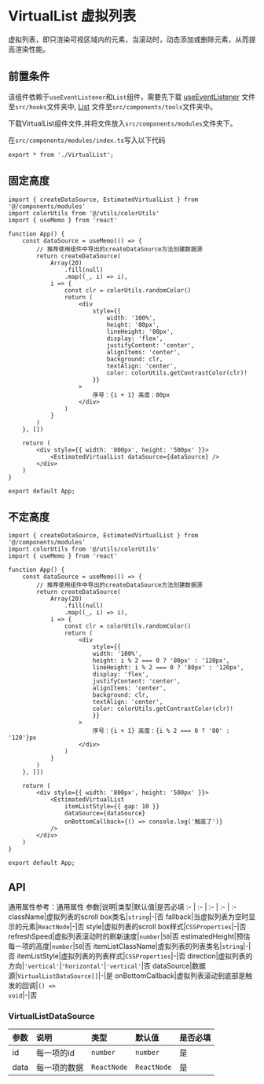 # VirtualList 虚拟列表
虚拟列表，即只渲染可视区域内的元素，当滚动时，动态添加或删除元素，从而提高渲染性能。

## 前置条件
该组件依赖于`useEventListener`和`List`组件，需要先下载 <a href='/ono-document/hooks/useEventListener'>useEventListener</a> 文件至`src/hooks`文件夹中,  <a href='/ono-document/comps/tools/list'>List</a> 文件至`src/components/tools`文件夹中。

下载VirtualList组件文件,并将文件放入`src/components/modules`文件夹下。

在`src/components/modules/index.ts`写入以下代码
```tsx
export * from './VirtualList';
```

## 固定高度
```tsx
import { createDataSource, EstimatedVirtualList } from '@/components/modules'
import colorUtils from '@/utils/colorUtils'
import { useMemo } from 'react'

function App() {
    const dataSource = useMemo(() => {
        // 推荐使用组件中导出的createDataSource方法创建数据源
        return createDataSource(
            Array(20)
                .fill(null)
                .map((_, i) => i),
            i => {
                const clr = colorUtils.randomColor()
                return (
                    <div
                        style={{
                            width: '100%',
                            height: '80px',
                            lineHeight: '80px',
                            display: 'flex',
                            justifyContent: 'center',
                            alignItems: 'center',
                            background: clr,
                            textAlign: 'center',
                            color: colorUtils.getContrastColor(clr)!
                        }}
                    >
                        序号：{i + 1} 高度：80px
                    </div>
                )
            }
        )
    }, [])
    
    return (
        <div style={{ width: '800px', height: '500px' }}>
            <EstimatedVirtualList dataSource={dataSource} />
        </div>
    )
}

export default App;
```

## 不定高度
```tsx
import { createDataSource, EstimatedVirtualList } from '@/components/modules'
import colorUtils from '@/utils/colorUtils'
import { useMemo } from 'react'

function App() {
    const dataSource = useMemo(() => {
        // 推荐使用组件中导出的createDataSource方法创建数据源
        return createDataSource(
            Array(20)
                .fill(null)
                .map((_, i) => i),
            i => {
                const clr = colorUtils.randomColor()
                return (
                    <div
                        style={{
                        width: '100%',
                        height: i % 2 === 0 ? '80px' : '120px',
                        lineHeight: i % 2 === 0 ? '80px' : '120px',
                        display: 'flex',
                        justifyContent: 'center',
                        alignItems: 'center',
                        background: clr,
                        textAlign: 'center',
                        color: colorUtils.getContrastColor(clr)!
                        }}
                    >
                        序号：{i + 1} 高度：{i % 2 === 0 ? '80' : '120'}px
                    </div>
                )
            }
        )
    }, [])

    return (
        <div style={{ width: '800px', height: '500px' }}>
            <EstimatedVirtualList
                itemListStyle={{ gap: 10 }}
                dataSource={dataSource}
                onBottomCallback={() => console.log('触底了')}
            />
        </div>
    )
}

export default App;
```

## API
通用属性参考：通用属性
参数|说明|类型|默认值|是否必填
:- | :- | :- | :- | :-
className|虚拟列表的scroll box类名|<code>string</code>|-|否
fallback|当虚拟列表为空时显示的元素|<code>ReactNode</code>|-|否
style|虚拟列表的scroll box样式|<code>CSSProperties</code>|-|否
refreshSpeed|虚拟列表滚动时的刷新速度|<code>number</code>|<code>50</code>|否
estimatedHeight|预估每一项的高度|<code>number</code>|<code>50</code>|否
itemListClassName|虚拟列表的列表类名|<code>string</code>|-|否
itemListStyle|虚拟列表的列表样式|<code>CSSProperties</code>|-|否
direction|虚拟列表的方向|<code>'vertical'</code>\|<code>'horizontal'</code>|<code>'vertical'</code>|否
dataSource|数据源|<code>VirtualListDataSource[]</code>|-|是
onBottomCallback|虚拟列表滚动到底部是触发的回调|<code>() => void</code>|-|否

### VirtualListDataSource
参数|说明|类型|默认值|是否必填
:- | :- | :- | :- | :-
id|每一项的id|<code>number</code>|<code>number</code>|是
data|每一项的数据|<code>ReactNode</code>|<code>ReactNode</code>|是
